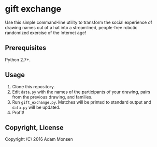 # gift exchange

Use this simple command-line utility to transform the social experience of drawing names out of a hat into a streamlined, people-free robotic randomized exercise of the Internet age!

## Prerequisites

Python 2.7+.

## Usage

1. Clone this repository.
1. Edit `data.py` with the names of the participants of your drawing, pairs from the previous drawing, and families.
1. Run `gift_exchange.py`. Matches will be printed to standard output and `data.py` will be updated.
1. Profit!

## Copyright, License

Copyright (C) 2016 Adam Monsen
